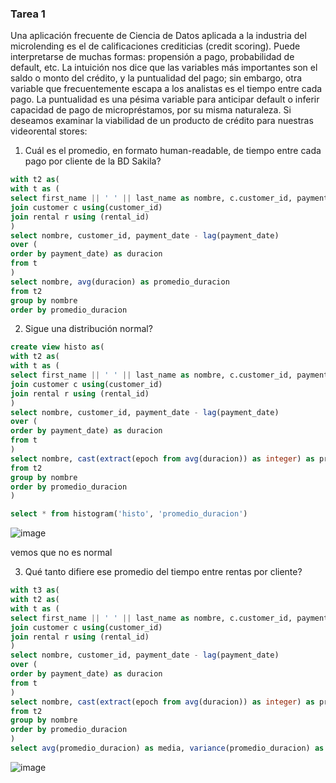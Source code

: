 ### Tarea 1

Una aplicación frecuente de Ciencia de Datos aplicada a la industria del microlending es el de calificaciones crediticias (credit scoring). Puede interpretarse de muchas formas: propensión a pago, probabilidad de default, etc. La intuición nos dice que las variables más importantes son el saldo o monto del crédito, y la puntualidad del pago; sin embargo, otra variable que frecuentemente escapa a los analistas es el tiempo entre cada pago. La puntualidad es una pésima variable para anticipar default o inferir capacidad de pago de micropréstamos, por su misma naturaleza. Si deseamos examinar la viabilidad de un producto de crédito para nuestras videorental stores:

1. Cuál es el promedio, en formato human-readable, de tiempo entre cada pago por cliente de la BD Sakila?
~~~ sql 
with t2 as(
with t as (
select first_name || ' ' || last_name as nombre, c.customer_id, payment_id, payment_date from payment p 
join customer c using(customer_id)
join rental r using (rental_id)
) 
select nombre, customer_id, payment_date - lag(payment_date) 
over (
order by payment_date) as duracion 
from t
)
select nombre, avg(duracion) as promedio_duracion 
from t2
group by nombre
order by promedio_duracion
~~~
2. Sigue una distribución normal?
~~~ sql 
create view histo as(
with t2 as(
with t as (
select first_name || ' ' || last_name as nombre, c.customer_id, payment_id, payment_date from payment p 
join customer c using(customer_id)
join rental r using (rental_id)
) 
select nombre, customer_id, payment_date - lag(payment_date) 
over (
order by payment_date) as duracion 
from t
)
select nombre, cast(extract(epoch from avg(duracion)) as integer) as promedio_duracion
from t2
group by nombre
order by promedio_duracion
)

select * from histogram('histo', 'promedio_duracion')
~~~
![image](https://user-images.githubusercontent.com/46376887/171067399-4dcf0504-b1c2-4552-8787-488d2997c9c5.png)

vemos que no es normal

3. Qué tanto difiere ese promedio del tiempo entre rentas por cliente?
~~~ sql 
with t3 as(
with t2 as(
with t as (
select first_name || ' ' || last_name as nombre, c.customer_id, payment_id, payment_date from payment p 
join customer c using(customer_id)
join rental r using (rental_id)
) 
select nombre, customer_id, payment_date - lag(payment_date) 
over (
order by payment_date) as duracion 
from t
)
select nombre, cast(extract(epoch from avg(duracion)) as integer) as promedio_duracion
from t2
group by nombre
order by promedio_duracion
)
select avg(promedio_duracion) as media, variance(promedio_duracion) as varianza from t3
~~~
![image](https://user-images.githubusercontent.com/46376887/171067806-068dee8e-ea9a-4a6b-a431-360be0368ca7.png)

